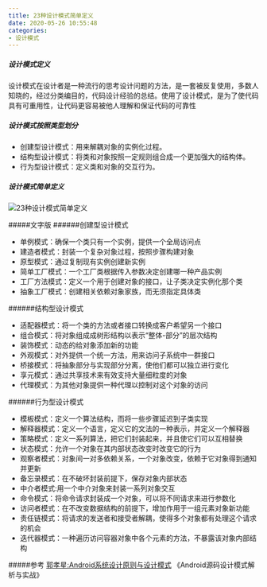 ```yaml
---
title: 23种设计模式简单定义
date: 2020-05-26 10:55:48
categories:
- 设计模式
---
```

##### 设计模式定义
设计模式在设计者是一种流行的思考设计问题的方法，是一套被反复使用，多数人知晓的，经过分类编目的，代码设计经验的总结。使用了设计模式，是为了使代码具有可重用性，让代码更容易被他人理解和保证代码的可靠性

##### 设计模式按照类型划分
* 创建型设计模式：用来解耦对象的实例化过程。
* 结构型设计模式：将类和对象按照一定规则组合成一个更加强大的结构体。
* 行为型设计模式：定义类和对象的交互行为。
##### 设计模式简单定义
![23种设计模式简单定义](https://upload-images.jianshu.io/upload_images/5526061-b5f70dccce19de51.png?imageMogr2/auto-orient/strip%7CimageView2/2/w/1240)

#####文字版
######创建型设计模式
* 单例模式：确保一个类只有一个实例，提供一个全局访问点
* 建造者模式：封装一个复杂对象过程，按照步骤构建对象
* 原型模式：通过复制现有实例创建新实例
* 简单工厂模式：一个工厂类根据传入参数决定创建哪一种产品实例
* 工厂方法模式：定义一个用于创建对象的接口，让子类决定实例化那个类
* 抽象工厂模式：创建相关依赖对象家族，而无须指定具体类

######结构型设计模式

* 适配器模式：将一个类的方法或者接口转换成客户希望另一个接口
* 组合模式：将对象组成成树形结构以表示“整体-部分”的层次结构
* 装饰模式：动态的给对象添加新的功能
* 外观模式：对外提供一个统一方法，用来访问子系统中一群接口
* 桥接模式：将抽象部分与实现部分分离，使他们都可以独立进行变化
* 享元模式：通过共享技术来有效支持大量细粒度的对象
* 代理模式：为其他对象提供一种代理以控制对这个对象的访问

######行为型设计模式	

* 模板模式：定义一个算法结构，而将一些步骤延迟到子类实现
* 解释器模式：定义一个语言，定义它的文法的一种表示，并定义一个解释器
* 策略模式：定义一系列算法，把它们封装起来，并且使它们可以互相替换
* 状态模式：允许一个对象在其内部状态改变时改变它的行为
* 观察者模式：对象间一对多依赖关系，一个对象改变，依赖于它对象得到通知并更新
* 备忘录模式：在不破坏封装前提下，保存对象内部状态
* 中介者模式:用一个中介对象来封装一系列对象交互
* 命令模式：将命令请求封装成一个对象，可以将不同请求来进行参数化
* 访问者模式：在不改变数据结构的前提下，增加作用于一组元素对象新功能
* 责任链模式：将请求的发送者和接受者解耦，使得多个对象都有处理这个请求的机会
* 迭代器模式：一种遍历访问容器对象中各个元素的方法，不暴露该对象内部结构

#####参考
[郭孝星:Android系统设计原则与设计模式](https://github.com/BeesAndroid/BeesAndroid/blob/master/doc/Android系统设计原则与设计模式.md)
《Android源码设计模式解析与实战》
